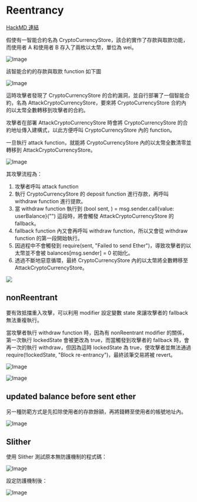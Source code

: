 # Reentrancy

[HackMD 連結](https://hackmd.io/x6ScUEz6QTSjjp2vrnr7aQ)

假使有一智能合約名為 CryptoCurrencyStore，該合約實作了存款與取款功能，而使用者 A 和使用者 B 存入了兩枚以太幣，單位為 wei。

![Image](https://i.imgur.com/wxUahGk.png)

該智能合約的存款與取款 function 如下圖

![Image](https://i.imgur.com/6oCl0cM.png)

這時攻擊者發現了 CryptoCurrencyStore 的合約漏洞，並自行部署了一個智能合約，名為 AttackCryptoCurrencyStore，要來將 CryptoCurrencyStore 合約內的以太幣全數轉移到攻擊者的合約。

攻擊者在部署 AttackCryptoCurrencyStore 時會將 CryptoCurrencyStore 的合約地址傳入建構式，以此方便呼叫 CryptoCurrencyStore 內的 function。

一旦執行 attack function，就能將 CryptoCurrencyStore 內的以太幣全數清零並轉移到 AttackCryptoCurrencyStore。

![Image](https://i.imgur.com/7zGQ8qW.png)

其攻擊流程為：

1. 攻擊者呼叫 attack function
2. 執行 CryptoCurrencyStore 的 deposit function 進行存款，再呼叫 withdraw function 進行提款。
3. 當 withdraw function 執行到 (bool sent, ) = msg.sender.call{value: userBalance}("") 這段時，將會觸發 AttackCryptoCurrencyStore 的 fallback。
4. fallback function 內又會再呼叫 withdraw function，所以又會從 withdraw function 的第一段開始執行。
5. 因過程中不會觸發到 require(sent, "Failed to send Ether")，導致攻擊者的以太幣並不會被 balances[msg.sender] = 0 初始化。
6. 透過不斷地惡意循環，最終 CryptoCurrencyStore 內的以太幣將全數轉移至 AttackCryptoCurrencyStore。

![](https://i.imgur.com/qHom4et.png)

## nonReentrant

要有效抵擋重入攻擊，可以利用 modifier 設定變數 state 來讓攻擊者的 fallback 無法重複執行。

當攻擊者執行 withdraw function 時，因為有 nonReentrant modifier 的關係，第一次執行 lockedState 會被更改為 true，而當觸發到攻擊者的 fallback 時，會再一次的執行 withdraw，但因為這時 lockedState 為 true，使攻擊者並無法通過 require(!lockedState, "Block re-entrancy")，最終該筆交易將被 revert。

![Image](https://i.imgur.com/AOyo9hl.png)

![Image](https://i.imgur.com/qT0z93p.png)

## updated balance before sent ether

另一種防範方式是先扣除使用者的存款餘額，再將錢轉至使用者的帳號地址內。

![Image](https://i.imgur.com/T0bE4kn.png)

## Slither

使用 Slither 測試原本無防護機制的程式碼：

![Image](https://i.imgur.com/acU3o47.png)

設定防護機制後：

![Image](https://i.imgur.com/USDRZA6.png)
